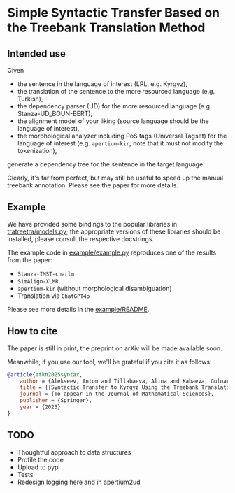 # Simple Syntactic Transfer Based on the Treebank Translation Method

## Intended use 

Given 
* the sentence in the language of interest (LRL, e.g. Kyrgyz),
* the translation of the sentence to the more resourced language (e.g. Turkish),
* the dependency parser (UD) for the more resourced language (e.g. Stanza-UD_BOUN-BERT),
* the alignment model of your liking (source language should be the language of interest),
* the morphological analyzer including PoS tags (Universal Tagset) for the language of interest (e.g. `apertium-kir`; note that it must not modify the tokenization),

generate a dependency tree for the sentence in the target language.

Clearly, it's far from perfect, but may still be useful to speed up the manual treebank annotation. Please see the paper for more details.

## Example

We have provided some bindings to the popular libraries in [tratreetra/models.py](tratreetra/models.py); the appropriate
versions of these libraries should be installed, please consult the respective docstrings.

The example code in [example/example.py](example/example.py) reproduces one of the results from the paper:

* `Stanza-IMST-charlm`
* `SimAlign-XLMR`
* `apertium-kir` (without morphological disambiguation)
* Translation via `ChatGPT4o`

Please see more details in the [example/README](example/README.md).

## How to cite

The paper is still in print, the preprint on arXiv will be made available soon.

Meanwhile, if you use our tool, we'll be grateful if you cite it as follows:

```bibtex
@article{atkn2025syntax,
    author = {Alekseev, Anton and Tillabaeva, Alina and Kabaeva, Gulnara Dzh. and Nikolenko, Sergey I.},
    title = {{Syntactic Transfer to Kyrgyz Using the Treebank Translation Method (in print)}},
    journal = {To appear in the Journal of Mathematical Sciences},
    publisher = {Springer},
    year = {2025}
}
```

## TODO 

* Thoughtful approach to data structures
* Profile the code
* Upload to pypi
* Tests
* Redesign logging here and in apertium2ud

